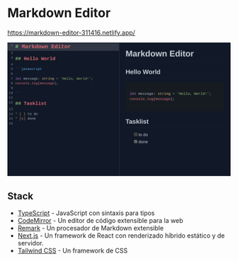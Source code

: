 # Markdown Editor

https://markdown-editor-311416.netlify.app/

![thumbnail](./doc/thumb.png)

## Stack

- [TypeScript](https://www.typescriptlang.org/) - JavaScript con sintaxis para tipos
- [CodeMirror](https://codemirror.net/) - Un editor de código extensible para la web
- [Remark](https://remark.js.org/) - Un procesador de Markdown extensible
- [Next.js](https://nextjs.org/) - Un framework de React con renderizado híbrido estático y de servidor.
- [Tailwind CSS](https://tailwindcss.com/) - Un framework de CSS
